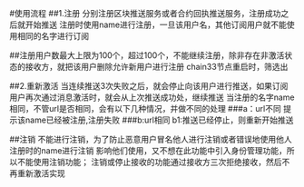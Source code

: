 #使用流程
##1.注册
分别注册区块推送服务或者合约回执推送服务，注册成功之后就开始推送
注册时使用name进行注册，一旦该用户名，其他订阅用户就不能使用相同的名字进行订阅

##注册用户数最大上限为100个，超过100个，不能继续注册，除非存在非激活状态的接收方，就把该用户删除允许新用户进行注册
chain33节点重启时，筛选出

##2.重新激活
当连续推送3次失败之后，就会停止向该用户进行推送，如果订阅用户再次通过消息激活时，就会从上次推送成功处，继续推送
当注册的名字name相同，不管url是否相同，会有以下几种情况，并做不同的处理
###a：url不同
提示该name已经被注册,注册失败
###b:url相同
b1:推送已经停止，则重新开始推送


##注销
不能进行注销，为了防止恶意用户冒名他人进行注销或者错误地使用他人注册时的name进行注销
影响他们使用，又不想在此功能中引入身份管理功能，所以不能使用注销功能；
注销或停止接收的功能通过接收方三次拒绝接收，然后不再重新激活实现
